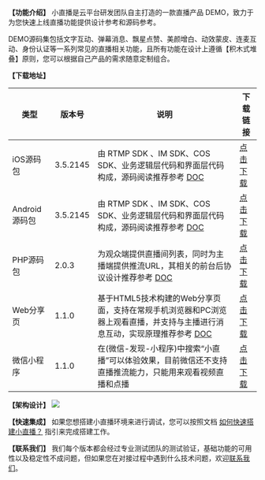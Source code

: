 **【功能介绍】**
小直播是云平台研发团队自主打造的一款直播产品 DEMO，致力于为您快速上线直播功能提供设计参考和源码参考。

DEMO源码集包括文字互动、弹幕消息、飘星点赞、美颜增白、动效蒙皮、连麦互动、身份认证等一系列常见的直播相关功能，且所有功能在设计上遵循【积木式堆叠】原则，您可以根据自己产品的需求随意定制组合。

**【下载地址】**

| 类型 | 版本号 | 说明|下载链接 |
| ---- | ----------- | ---- | ---- | 
| iOS源码包  | 3.5.2145  | 由 RTMP SDK 、IM SDK、COS SDK、业务逻辑层代码和界面层代码构成，源码阅读推荐参考 [DOC](http://tce.fsphere.cn/document/product/454/7894) | [点击下载](http://download-1252463788.cossh.myqcloud.com/xiaozhibo/XiaoZhiBoiOSSrc_3.5.2145.zip)  |
| Android源码包  | 3.5.2145  | 由 RTMP SDK 、IM SDK、COS SDK、业务逻辑层代码和界面层代码构成，源码阅读推荐参考 [DOC](http://tce.fsphere.cn/document/product/454/7892)  | [点击下载](http://download-1252463788.cossh.myqcloud.com/xiaozhibo/XiaoZhiBoAndroidSrc_3.5.2145.zip)  |
| PHP源码包 | 2.0.3  | 为观众端提供直播间列表，同时为主播端提供推流URL，其相关的前台后协议设计推荐参考 [DOC](http://tce.fsphere.cn/document/product/454/7895) | [点击下载](http://download-1252463788.cossh.myqcloud.com/xiaozhibo_php_svr/xiaozhibo_business_svr_2.0.3.3033.zip)  |
| Web分享页  | 1.1.0 | 基于HTML5技术构建的Web分享页面，支持在常规手机浏览器和PC浏览器上观看直播，并支持与主播进行消息互动，实现原理推荐参考 [DOC](http://tce.fsphere.cn/document/product/454/8046) | [点击下载](http://download-1252463788.cossh.myqcloud.com/web_share_2017.01.04.zip)  |
| 微信小程序  | 1.1.0 | 在(微信-发现-小程序)中搜索“小直播”可以体验效果，目前微信还不支持直播推流能力，只能用来观看视频直播和点播 | [点击下载](http://download-1252463788.cossh.myqcloud.com/tiny_app_live_2017_01_22.zip)  |

**【架构设计】**
![](https://mc.qcloudimg.com/static/img/491b2ff7a8dcd38948d2ad1fd02a90f2/image.png)


**【快速集成】**
如果您想搭建小直播环境来进行调试，您可以按照文档 [如何快速搭建小直播？](http://tce.fsphere.cn/document/product/454/7999) 指引来完成搭建工作。


**【联系我们】**
我们每个版本都会经过专业测试团队的测试验证，基础功能的可用性以及稳定性不成问题，但如果您在对接过程中遇到什么技术问题，欢迎[联系我们](http://tce.fsphere.cn/document/product/454/7998)。
